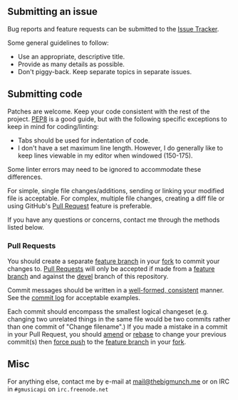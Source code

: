 ## Submitting an issue

Bug reports and feature requests can be submitted to the [Issue Tracker](https://github.com/thebigmunch/gmusicapi-scripts/issues).

Some general guidelines to follow:

* Use an appropriate, descriptive title.
* Provide as many details as possible.
* Don't piggy-back. Keep separate topics in separate issues.

## Submitting code

Patches are welcome. Keep your code consistent with the rest of the project. [PEP8](https://www.python.org/dev/peps/pep-0008/) is a good guide, but with the following specific exceptions to keep in mind for coding/linting:

* Tabs should be used for indentation of code.
* I don't have a set maximum line length. However, I do generally like to keep lines viewable in my editor when windowed (150-175).

Some linter errors may need to be ignored to accommodate these differences.

For simple, single file changes/additions, sending or linking your modified file is acceptable. For complex, multiple file changes, creating a diff file or using GitHub's [Pull Request](https://help.github.com/articles/using-pull-requests/) feature is preferable.

If you have any questions or concerns, contact me through the methods listed below.

### Pull Requests

You should create a separate [feature branch][fb] in your [fork][fork] to commit your changes to. [Pull Requests](https://help.github.com/articles/creating-a-pull-request) will only be accepted if made from a [feature branch][fb] and against the [devel](https://github.com/thebigmunch/gmusicapi-scripts/tree/devel) branch of this repository.

Commit messages should be written in a [well-formed, consistent](https://sethrobertson.github.io/GitBestPractices/#usemsg) manner. See the [commit log](https://github.com/thebigmunch/gmusicapi-scripts/commits/devel) for acceptable examples.

Each commit should encompass the smallest logical changeset (e.g. changing two unrelated things in the same file would be two commits rather than one commit of "Change filename".) If you made a mistake in a commit in your Pull Request, you should [amend](https://www.atlassian.com/git/tutorials/rewriting-history/git-commit--amend) or [rebase](https://www.atlassian.com/git/tutorials/rewriting-history/git-rebase-i) to change your previous commit(s) then [force push](http://stackoverflow.com/a/12610763) to the [feature branch][fb] in your [fork][fork].

[fb]: https://help.github.com/articles/creating-and-deleting-branches-within-your-repository/#creating-a-branch
[fork]: https://help.github.com/articles/fork-a-repo

## Misc
For anything else, contact me by e-mail at mail@thebigmunch.me or on IRC in ``#gmusicapi`` on ``irc.freenode.net``